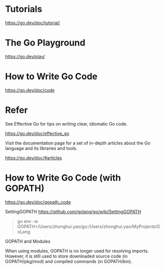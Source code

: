 # Tutorials
https://go.dev/doc/tutorial/

# The Go Playground
https://go.dev/play/


# How to Write Go Code
https://go.dev/doc/code


# Refer
See Effective Go for tips on writing clear, idiomatic Go code.

https://go.dev/doc/effective_go

Visit the documentation page for a set of in-depth articles about the Go language and its libraries and tools.

https://go.dev/doc/#articles

# How to Write Go Code (with GOPATH)
https://go.dev/doc/gopath_code

SettingGOPATH
https://github.com/golang/go/wiki/SettingGOPATH
> go env -w GOPATH=/Users/zhonghui.yao/go:/Users/zhonghui.yao/MyProjects/GoLang

GOPATH and Modules

When using modules, GOPATH is no longer used for resolving imports.
However, it is still used to store downloaded source code (in GOPATH/pkg/mod)
and compiled commands (in GOPATH/bin).

